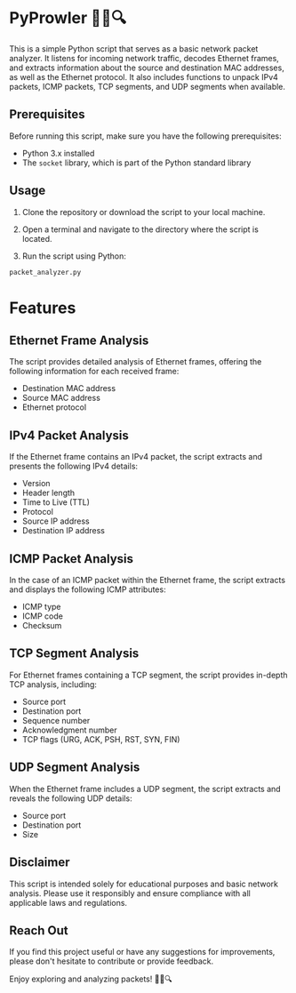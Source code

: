 # PyProwler 🕵️‍♂️🔍

This is a simple Python script that serves as a basic network packet analyzer. It listens for incoming network traffic, decodes Ethernet frames, and extracts information about the source and destination MAC addresses, as well as the Ethernet protocol. It also includes functions to unpack IPv4 packets, ICMP packets, TCP segments, and UDP segments when available.

## Prerequisites

Before running this script, make sure you have the following prerequisites:

- Python 3.x installed
- The `socket` library, which is part of the Python standard library

## Usage

1. Clone the repository or download the script to your local machine.

2. Open a terminal and navigate to the directory where the script is located.

3. Run the script using Python:

```python
packet_analyzer.py
```

# Features

## Ethernet Frame Analysis

The script provides detailed analysis of Ethernet frames, offering the following information for each received frame:

- Destination MAC address
- Source MAC address
- Ethernet protocol

## IPv4 Packet Analysis

If the Ethernet frame contains an IPv4 packet, the script extracts and presents the following IPv4 details:

- Version
- Header length
- Time to Live (TTL)
- Protocol
- Source IP address
- Destination IP address

## ICMP Packet Analysis

In the case of an ICMP packet within the Ethernet frame, the script extracts and displays the following ICMP attributes:

- ICMP type
- ICMP code
- Checksum

## TCP Segment Analysis

For Ethernet frames containing a TCP segment, the script provides in-depth TCP analysis, including:

- Source port
- Destination port
- Sequence number
- Acknowledgment number
- TCP flags (URG, ACK, PSH, RST, SYN, FIN)

## UDP Segment Analysis

When the Ethernet frame includes a UDP segment, the script extracts and reveals the following UDP details:

- Source port
- Destination port
- Size

## Disclaimer

This script is intended solely for educational purposes and basic network analysis. Please use it responsibly and ensure compliance with all applicable laws and regulations.

## Reach Out

If you find this project useful or have any suggestions for improvements, please don't hesitate to contribute or provide feedback.

Enjoy exploring and analyzing packets! 🕵️‍♂️🔍


